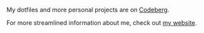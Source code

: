 My dotfiles and more personal projects are on [Codeberg](https://codeberg.org/marendowski?tab=repositories).

For more streamlined information about me, check out [my website](https://marendowski.github.io/).
